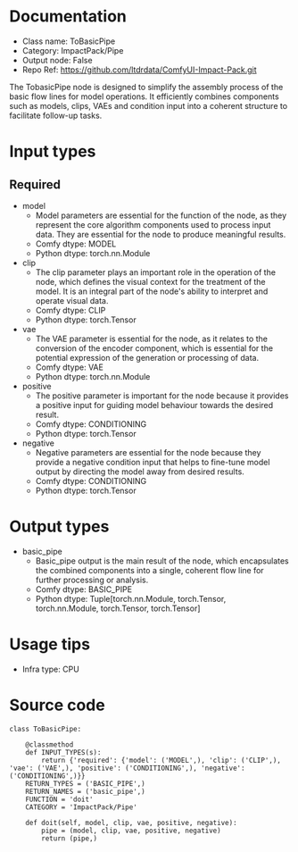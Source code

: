 # Documentation
- Class name: ToBasicPipe
- Category: ImpactPack/Pipe
- Output node: False
- Repo Ref: https://github.com/ltdrdata/ComfyUI-Impact-Pack.git

The TobasicPipe node is designed to simplify the assembly process of the basic flow lines for model operations. It efficiently combines components such as models, clips, VAEs and condition input into a coherent structure to facilitate follow-up tasks.

# Input types
## Required
- model
    - Model parameters are essential for the function of the node, as they represent the core algorithm components used to process input data. They are essential for the node to produce meaningful results.
    - Comfy dtype: MODEL
    - Python dtype: torch.nn.Module
- clip
    - The clip parameter plays an important role in the operation of the node, which defines the visual context for the treatment of the model. It is an integral part of the node's ability to interpret and operate visual data.
    - Comfy dtype: CLIP
    - Python dtype: torch.Tensor
- vae
    - The VAE parameter is essential for the node, as it relates to the conversion of the encoder component, which is essential for the potential expression of the generation or processing of data.
    - Comfy dtype: VAE
    - Python dtype: torch.nn.Module
- positive
    - The positive parameter is important for the node because it provides a positive input for guiding model behaviour towards the desired result.
    - Comfy dtype: CONDITIONING
    - Python dtype: torch.Tensor
- negative
    - Negative parameters are essential for the node because they provide a negative condition input that helps to fine-tune model output by directing the model away from desired results.
    - Comfy dtype: CONDITIONING
    - Python dtype: torch.Tensor

# Output types
- basic_pipe
    - Basic_pipe output is the main result of the node, which encapsulates the combined components into a single, coherent flow line for further processing or analysis.
    - Comfy dtype: BASIC_PIPE
    - Python dtype: Tuple[torch.nn.Module, torch.Tensor, torch.nn.Module, torch.Tensor, torch.Tensor]

# Usage tips
- Infra type: CPU

# Source code
```
class ToBasicPipe:

    @classmethod
    def INPUT_TYPES(s):
        return {'required': {'model': ('MODEL',), 'clip': ('CLIP',), 'vae': ('VAE',), 'positive': ('CONDITIONING',), 'negative': ('CONDITIONING',)}}
    RETURN_TYPES = ('BASIC_PIPE',)
    RETURN_NAMES = ('basic_pipe',)
    FUNCTION = 'doit'
    CATEGORY = 'ImpactPack/Pipe'

    def doit(self, model, clip, vae, positive, negative):
        pipe = (model, clip, vae, positive, negative)
        return (pipe,)
```